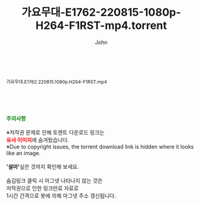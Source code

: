 ﻿---
layout: post
title:  "가요무대-E1762-220815-1080p-H264-F1RST-mp4.torrent"
author: John
categories: [ 방송/음악 ]
tags: [  ]
image:  
description: "가요무대-E1762-220815-1080p-H264-F1RST-mp4 torrent 정보 공유"
toc: true
toc_sticky: true
---

<br>
<div class="view-img">
<a class="view_image" href="http://torrentmobile61.com/bbs/view_image.php?fn=%2Fdata%2Ffile%2Fmusic%2F3735183265_tTmbNwfM_fffcc8b0b2386957b7000a73c63d57462f9eea18.jpg" target="_blank"><img alt="" class="img-tag" content="http://torrentmobile61.com/data/file/music/3735183265_tTmbNwfM_fffcc8b0b2386957b7000a73c63d57462f9eea18.jpg" itemprop="image" src="http://torrentmobile61.com/data/file/music/thumb-3735183265_tTmbNwfM_fffcc8b0b2386957b7000a73c63d57462f9eea18_835x2212.jpg"/></a></div><div class="view-content" itemprop="description">
<p><span style="font-size:12px;">가요무대.E1762.220815.1080p.H264-F1RST.mp4</span> </p> </div>
    
<br><br><br>
<p data-ke-size="size16"><b><span style="color: green;">주의사항</span></b><br /><br />※저작권 문제로 인해 토렌트 다운로드 링크는<br /><b><span style="color: red;">유사 이미지</span></b>에 숨겨뒀습니다.<br />※Due to copyright issues, the torrent download link is hidden where it looks like an image.<br /><br /><b>'설마'</b>싶은 것까지 확인해 보세요.<br /><br />숨김링크 클릭 시 마그넷 나타나지 않는 것은<br />저작권으로 인한 링크만료 자료로<br />1시간 간격으로 봇에 의해 마그넷 주소 갱신됩니다.</p>
